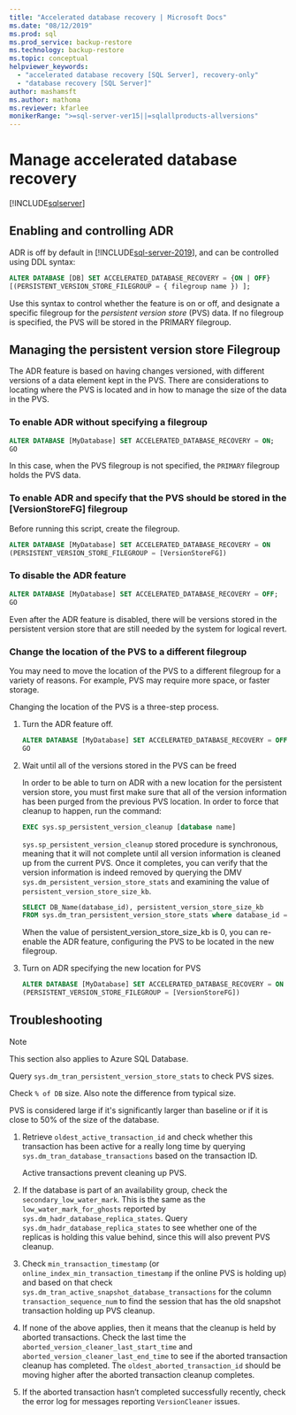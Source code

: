 ```yaml
---
title: "Accelerated database recovery | Microsoft Docs"
ms.date: "08/12/2019"
ms.prod: sql
ms.prod_service: backup-restore
ms.technology: backup-restore
ms.topic: conceptual
helpviewer_keywords: 
  - "accelerated database recovery [SQL Server], recovery-only"
  - "database recovery [SQL Server]"
author: mashamsft
ms.author: mathoma
ms.reviewer: kfarlee
monikerRange: ">=sql-server-ver15||=sqlallproducts-allversions"
---
```

# Manage accelerated database recovery

[!INCLUDE[sqlserver](../includes/applies-to-version/sqlserver.md)]

## Enabling and controlling ADR

ADR is off by default in [!INCLUDE[sql-server-2019](../includes/sssqlv15-md.md)], and can be controlled using DDL syntax:
```sql
ALTER DATABASE [DB] SET ACCELERATED_DATABASE_RECOVERY = {ON | OFF}
[(PERSISTENT_VERSION_STORE_FILEGROUP = { filegroup name }) ];

```

Use this syntax to control whether the feature is on or off, and designate a specific filegroup for the *persistent version store* (PVS) data. If no filegroup is specified, the PVS will be stored in the PRIMARY filegroup.

## Managing the persistent version store Filegroup
The ADR feature is based on having changes versioned, with different versions of a data element kept in the PVS.
There are considerations to locating where the PVS is located and in how to manage the size of the data in the PVS.

### To enable ADR without specifying a filegroup

```sql
ALTER DATABASE [MyDatabase] SET ACCELERATED_DATABASE_RECOVERY = ON;
GO
```

In this case, when the PVS filegroup is not specified, the `PRIMARY` filegroup holds the PVS data.

### To enable ADR and specify that the PVS should be stored in the [VersionStoreFG] filegroup

Before running this script, create the filegroup.

```sql
ALTER DATABASE [MyDatabase] SET ACCELERATED_DATABASE_RECOVERY = ON
(PERSISTENT_VERSION_STORE_FILEGROUP = [VersionStoreFG])
```

### To disable the ADR feature

```sql
ALTER DATABASE [MyDatabase] SET ACCELERATED_DATABASE_RECOVERY = OFF;
GO
```

Even after the ADR feature is disabled, there will be versions stored in the persistent version store that are still needed by the system for logical revert.

### Change the location of the PVS to a different filegroup

You may need to move the location of the PVS to a different filegroup for a variety of reasons. For example, PVS may require more space, or faster storage.

Changing the location of the PVS is a three-step process.

1. Turn the ADR feature off.

   ```sql
   ALTER DATABASE [MyDatabase] SET ACCELERATED_DATABASE_RECOVERY = OFF;
   GO
   ```

2. Wait until all of the versions stored in the PVS can be freed

   In order to be able to turn on ADR with a new location for the persistent version store, you must first make sure that all of the version information has been purged from the previous PVS location. In order to force that cleanup to happen, run the command:

   ```sql
   EXEC sys.sp_persistent_version_cleanup [database name]
   ```

   `sys.sp_persistent_version_cleanup` stored procedure is synchronous, meaning that it will not complete until all version information is cleaned up from the current PVS.  Once it completes, you can verify that the version information is indeed removed by querying the DMV `sys.dm_persistent_version_store_stats` and examining the value of `persistent_version_store_size_kb`.

   ```sql
   SELECT DB_Name(database_id), persistent_version_store_size_kb 
   FROM sys.dm_tran_persistent_version_store_stats where database_id = [MyDatabaseID]
   ```

   When the value of persistent_version_store_size_kb is 0, you can re-enable the ADR feature, configuring the PVS to be located in the new filegroup.

1. Turn on ADR specifying the new location for PVS

   ```sql
   ALTER DATABASE [MyDatabase] SET ACCELERATED_DATABASE_RECOVERY = ON
   (PERSISTENT_VERSION_STORE_FILEGROUP = [VersionStoreFG])
   ```

## Troubleshooting

> [!NOTE]
> This section also applies to Azure SQL Database.

Query `sys.dm_tran_persistent_version_store_stats` to check PVS sizes.

Check `% of DB` size. Also note the difference from typical size.

PVS is considered large if it's significantly larger than baseline or if it is close to 50% of the size of the database. 

1. Retrieve `oldest_active_transaction_id` and check whether this transaction has been active for a really long time by querying `sys.dm_tran_database_transactions` based on the transaction ID.

   Active transactions prevent cleaning up PVS.

1. If the database is part of an availability group, check the `secondary_low_water_mark`. This is the same as the `low_water_mark_for_ghosts` reported by `sys.dm_hadr_database_replica_states`. Query `sys.dm_hadr_database_replica_states` to see whether one of the replicas is holding this value behind, since this will also prevent PVS cleanup.
1. Check `min_transaction_timestamp` (or `online_index_min_transaction_timestamp` if the online PVS is holding up) and based on that check `sys.dm_tran_active_snapshot_database_transactions` for the column `transaction_sequence_num` to find the session that has the old snapshot transaction holding up PVS cleanup.
1. If none of the above applies, then it means that the cleanup is held by aborted transactions. Check the last time the `aborted_version_cleaner_last_start_time`  and `aborted_version_cleaner_last_end_time` to see if the aborted transaction cleanup has completed. The `oldest_aborted_transaction_id` should be moving higher after the aborted transaction cleanup completes.
1. If the aborted transaction hasn’t completed successfully recently, check the error log for messages reporting `VersionCleaner` issues.
